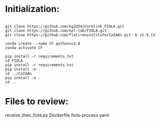 # Initialization:
``` 

git clone https://github.com/kg3354/Corelink_FIOLA.git
git clone https://github.com/nel-lab/FIOLA.git
git clone https://github.com/flatironinstitute/CaImAn.git -b v1.9.13

conda create --name CF python==3.8
conda activate CF

pip install -r requirements.txt
cd FIOLA
pip install -r requirements.txt 
pip install -e .
cd ../CaImAn
pip install -e . 
cd ..

```


# Files to review:
receive_then_fiola.py
Dockerfile
fiola-process.yaml
